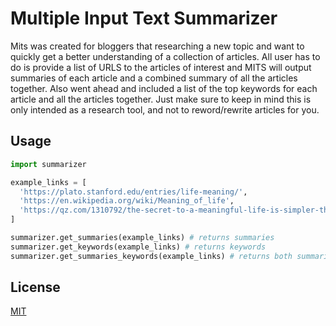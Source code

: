 # Multiple Input Text Summarizer
Mits was created for bloggers that researching a new topic and want to quickly get a better understanding of a collection of articles. All user has to do is provide a list of URLS to the articles of interest and MITS will output summaries of each article and a combined summary of all the articles together. Also went ahead and included a list of the top keywords for each article and all the articles together. Just make sure to keep in mind this is only intended as a research tool, and not to reword/rewrite articles for you.

## Usage

```python
import summarizer

example_links = [
  'https://plato.stanford.edu/entries/life-meaning/',
  'https://en.wikipedia.org/wiki/Meaning_of_life',
  'https://qz.com/1310792/the-secret-to-a-meaningful-life-is-simpler-than-you-think/',
]

summarizer.get_summaries(example_links) # returns summaries
summarizer.get_keywords(example_links) # returns keywords
summarizer.get_summaries_keywords(example_links) # returns both summaries and keywords
```

## License
[MIT](https://github.com/luxotus/mits/blob/master/LICENSE)
